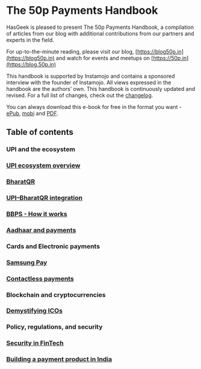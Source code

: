 # **The 50p Payments Handbook**

HasGeek is pleased to present The 50p Payments Handbook, a compilation of articles from our blog with additional contributions from our partners and experts in the field.

For up-to-the-minute reading, please visit our blog, [https://blog50p.in](https://blog50p.in) and watch for events and meetups on [https://50p.in](https://blog.50p.in)

This handbook is supported by Instamojo and contains a sponsored interview with the founder of Instamojo. All views expressed in the handbook are the authors’ own. This handbook is continuously updated and revised. For a full list of changes, check out the [changelog](/changelog.md).

You can always download this e-book for free in the format you want - [ePub](https://www.gitbook.com/download/epub/book/hasgeek/50p-handbook), [mobi](https://www.gitbook.com/download/mobi/book/hasgeek/50p-handbook) and [PDF](https://www.gitbook.com/download/pdf/book/hasgeek/50p-handbook).

## Table of contents

### UPI and the ecosystem

### [UPI ecosystem overview](/upi-ecosystem-overview.md)

### [BharatQR](#bharatqr)

### [UPI–BharatQR integration](/upi-bharat-qr-integration.md)

### [BBPS - How it works](/bbps-how-it-works.md)

### [Aadhaar and payments](/aadhaar-and-payments.md)

### Cards and Electronic payments

### [Samsung Pay](/samsung-pay.md)

### [Contactless payments](/contactless-payments.md)

### Blockchain and cryptocurrencies

### [Demystifying ICOs](/demystifying-icos.md)

### Policy, regulations, and security

### [Security in FinTech](/security-in-fintech.md)

### [Building a payment product in India](/building-a-payment-product-in-india.md)

### 



